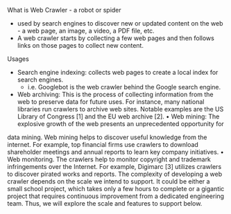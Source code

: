 What is Web Crawler - a robot or spider
- used by search engines to discover new or updated content on the web - a web page, an image, a video, a PDF file, etc.
- A web crawler starts by collecting a few web pages and then follows links on those pages to collect new content.

Usages
- Search engine indexing: collects web pages to create a local index for search engines.
    - i.e. Googlebot is the web crawler behind the Google search engine.
- Web archiving: This is the process of collecting information from the web to preserve data for future uses. For instance, many national libraries run crawlers to archive web sites. Notable examples are the US Library of Congress [1] and the EU web archive [2].
• Web mining: The explosive growth of the web presents an unprecedented opportunity for
 
data mining. Web mining helps to discover useful knowledge from the internet. For example, top financial firms use crawlers to download shareholder meetings and annual reports to learn key company initiatives.
• Web monitoring. The crawlers help to monitor copyright and trademark infringements over the Internet. For example, Digimarc [3] utilizes crawlers to discover pirated works and reports.
The complexity of developing a web crawler depends on the scale we intend to support. It could be either a small school project, which takes only a few hours to complete or a gigantic project that requires continuous improvement from a dedicated engineering team. Thus, we will explore the scale and features to support below.
